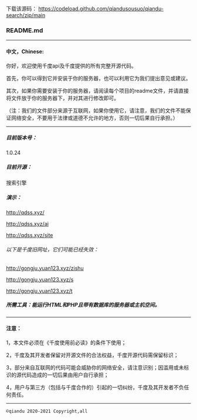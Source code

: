 下载该源码： https://codeload.github.com/qiandusousuo/qiandu-search/zip/main
### README.md
***
#### 中文，Chinese:

你好，欢迎使用千度api及千度提供的所有完整开源代码。

首先，你可以得到它并安装于你的服务器，也可以利用它为我们提出意见或建议。

其次，如果你需要安装于你的服务器，请阅读每个项目的readme文件，并请直接将文件放于你的服务器下，并对其进行修改即可。

（注：我们的文件部分来源于互联网，如果你使用它，请注意，我们的文件不能保证网络安全，不要用于法律或道德不允许的地方，否则一切后果自行承担。）
***
##### 目前版本号：
1.0.24

##### 目前开源：
搜索引擎

##### 演示：
http://qdss.xyz/

http://qdss.xyz/ai

http://qdss.xyz/site

###### 以下是千度旧网址，它们可能已经失效：

http://gongju.yuan123.xyz/zishu

http://gongju.yuan123.xyz/s

http://gongju.yuan123.xyz/t

##### 所需工具：能运行HTML和PHP且带有数据库的服务器或主机空间。
***
#### 注意：
1，本文件必须在《千度使用前必读》的条件下使用；

2，千度及其开发者保留对开源文件的合法权益，千度开源代码需保留标识；

3，部分来自互联网的代码可能会威胁你的网络安全，请注意识别；因滥用或未标识的源代码造成的一切后果由用户自行承担；

4，用户与第三方（包括与千度合作的）引起的一切纠纷，千度及其开发者不负任何责任。

***
`©qiandu 2020-2021 Copyright,all`
